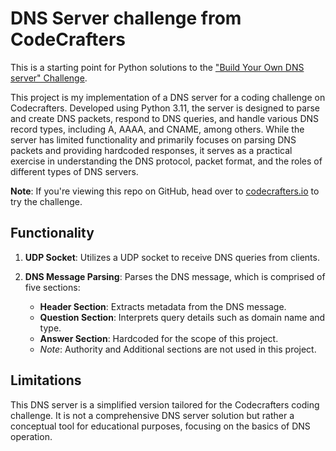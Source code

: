 # DNS Server challenge from CodeCrafters
This is a starting point for Python solutions to the
["Build Your Own DNS server" Challenge](https://app.codecrafters.io/courses/dns-server/overview).


This project is my implementation of a DNS server for a coding challenge on Codecrafters. Developed using Python 3.11, the server is designed to parse and create DNS packets, respond to DNS queries, and handle various DNS record types, including A, AAAA, and CNAME, among others. While the server has limited functionality and primarily focuses on parsing DNS packets and providing hardcoded responses, it serves as a practical exercise in understanding the DNS protocol, packet format, and the roles of different types of DNS servers.


**Note**: If you're viewing this repo on GitHub, head over to
[codecrafters.io](https://codecrafters.io) to try the challenge.


## Functionality

1. **UDP Socket**: Utilizes a UDP socket to receive DNS queries from clients.

2. **DNS Message Parsing**: Parses the DNS message, which is comprised of five sections:
   - **Header Section**: Extracts metadata from the DNS message.
   - **Question Section**: Interprets query details such as domain name and type.
   - **Answer Section**: Hardcoded for the scope of this project.
   - *Note*: Authority and Additional sections are not used in this project.


## Limitations

This DNS server is a simplified version tailored for the Codecrafters coding challenge. It is not a comprehensive DNS server solution but rather a conceptual tool for educational purposes, focusing on the basics of DNS operation.
